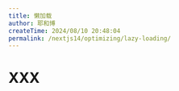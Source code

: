 ```yaml
---
title: 懒加载
author: 耶和博
createTime: 2024/08/10 20:48:04
permalink: /nextjs14/optimizing/lazy-loading/
---
```


# XXX
